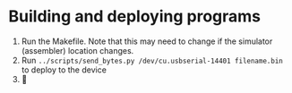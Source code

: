 # Building and deploying programs

1. Run the Makefile. Note that this may need to change if the simulator
   (assembler) location changes.
2. Run `../scripts/send_bytes.py /dev/cu.usbserial-14401 filename.bin` to deploy
   to the device
3. 🎉
